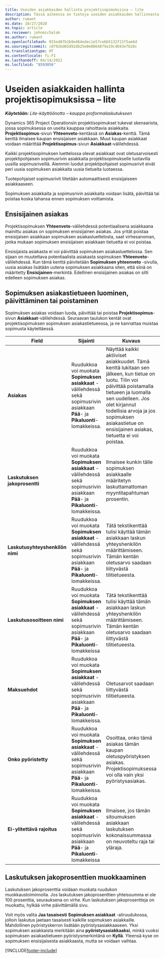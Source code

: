```yaml
---
title: Useiden asiakkaiden hallinta projektisopimuksissa – lite
description: Tässä aiheessa on tietoja useiden asiakkaiden hallinnasta projektisopimuksissa.
author: rumant
ms.date: 10/27/2020
ms.topic: article
ms.reviewer: johnmichalak
ms.author: rumant
ms.openlocfilehash: 015e407b1b9e464edec1e57ce6b5132f21f5ae6d
ms.sourcegitcommit: c0792bd65d92db25e0e8864879a19c4b93efb10c
ms.translationtype: HT
ms.contentlocale: fi-FI
ms.lasthandoff: 04/14/2022
ms.locfileid: "8593056"
---
```

# <a name="manage-multiple-customers-on-project-contracts---lite"></a>Useiden asiakkaiden hallinta projektisopimuksissa – lite

_**Käytetään:** Lite-käyttöönotto – kauppa proformalaskutukseen_

Dynamics 365 Project Operationsin projektisopimukset tukevat skenaariota, jossa sopimuksessa on useita kauppaa rahoittavia asiakkaita. **Projektisopimus**-sivun **Yhteenveto**-kentässä on **Asiakas**-kenttä. Tämä kenttä ilmaisee kaupan ensisijaisen asiakkaan. Muut kaupan asiakkaat voidaan määrittää **Projektisopimus**-sivun **Asiakkaat**-välilehdessä.

Kaikki projektisopimuksen luettelossa olevat asiakkaat ovat oletusarvoisesti projektipohjaisen sopimusrivin asiakkaita projektisopimukselle luotavilla uusilla sopimusriveillä. Aiemmin luodut projektipohjaiset sopimusrivit eivät peri uusia sopimuksen asiakkaita uusia tietueita luotaessa.

Tuotepohjaiset sopimusrivit liitetään automaattisesti ensisijaiseen asiakkaaseen.

Sopimuksen asiakkaita ja sopimusrivin asiakkaita voidaan lisätä, päivittää tai poistaa koska tahansa ennen sopimuksen voittamista.

## <a name="primary-customer"></a>Ensisijainen asiakas

Projektisopimuksen **Yhteenveto**-välilehdessä potentiaalisena asiakkaana mainittu asiakas on sopimuksen ensisijainen asiakas. Jos yrität poistaa ensisijaisen asiakkaan sopimuksen asiakasluettelosta, saat virhesanoman, jonka mukaan sopimuksen ensisijaisen asiakkaan tietuetta ei voi poistaa.

Ensisijaista asiakasta ei voi päivittää sopimuksen asiakasluettelossa. Sen sijaan on muutettava potentiaalista asiakasta sopimuksen **Yhteenveto**-välilehdessä. Kun tämä kenttä päivitetään **Sopimuksen yhteenveto** -sivulla, uusia asiakas lisätään uutena sopimuksen asiakkaana siten, että siinä on määritetty **Ensisijainen**-merkintä. Edellinen ensisijainen asiakas on silti edelleen sopimuksen asiakas.

## <a name="create-update-or-delete-a-contract-customer-record"></a>Sopimuksen asiakastietueen luominen, päivittäminen tai poistaminen

Sopimuksen asiakas voidaan luoda, päivittää tai poistaa **Projektisopimus**-sivun **Asiakkaat**-välilehdessä. Seuraavan taulukon kentät ovat projektisopimuksen sopimuksen asiakastietueessa, ja ne kannattaa muistaa sopimusta käytettäessä.

| Field | Sijainti | Kuvaus | Loppupään vaikutus |
| --- | --- | --- | --- |
| **Asiakas** | Ruudukkoa voi muokata **Sopimuksen asiakkaat** -välilehdessä sekä sopimusrivin asiakkaan **Pää**- ja **Pikaluonti**-lomakkeissa. | Näyttää kaikki aktiiviset asiakkuudet. Tämä kenttä lukitaan sen jälkeen, kun tietue on luotu. Tilin voi päivittää poistamalla tietueen ja luomalla sen uudelleen. Jos olet kirjannut todellisia arvoja ja jos sopimuksen asiakastietue on ensisijainen asiakas, tietuetta ei voi poistaa. | Sopimuksen asiakkaat kopioidaan sopimusrivin asiakkaina sopimusriviä luotaessa. |
| **Laskutuksen jakoprosentti** | Ruudukkoa voi muokata **Sopimuksen asiakkaat** -välilehdessä sekä sopimusrivin asiakkaan **Pää**- ja **Pikaluonti**-lomakkeissa. | Ilmaisee kunkin tälle sopimuksen asiakkaalle määritetyn laskuttamattoman myyntitapahtuman prosentin. | Kopioidaan uusille sopimusriveille ja uusien sopimusrivien projektinsopimusrivin asiakkaille. |
| **Laskutusyhteyshenkilön nimi** | Ruudukkoa voi muokata **Sopimuksen asiakkaat** -välilehdessä sekä sopimusrivin asiakkaan **Pää**- ja **Pikaluonti**-lomakkeissa. | Tätä tekstikenttää tulisi käyttää tämän asiakkaan laskun yhteyshenkilön määrittämiseen. Tämän kentän oletusarvo saadaan liittyvästä tilitietueesta. | Kopioidaan tälle asiakkaalle luodun laskun **Laskutusyhteyshenkilön nimi** -kenttään. |
| **Laskutusosoitteen nimi** | Ruudukkoa voi muokata **Sopimuksen asiakkaat** -välilehdessä sekä sopimusrivin asiakkaan **Pää**- ja **Pikaluonti**-lomakkeissa | Tätä tekstikenttää tulisi käyttää tämän asiakkaan laskun yhteyshenkilön määrittämiseen. Tämän kentän oletusarvo saadaan liittyvästä tilitietueesta. | Kopioidaan tälle asiakkaalle luodun laskun **Laskutusyhteyshenkilön nimi** -kenttään. |
| **Maksuehdot** | Ruudukkoa voi muokata **Sopimuksen asiakkaat** -välilehdessä sekä sopimusrivin asiakkaan **Pää**- ja **Pikaluonti**-lomakkeissa. | Oletusarvot saadaan liittyvästä tilitietueesta. | Kopioidaan tälle asiakkaalle luodun laskun **Laskutusyhteyshenkilön nimi** -kenttään. |
| **Onko pyöristetty** | Ruudukkoa voi muokata **Sopimuksen asiakkaat** -välilehdessä sekä sopimusrivin asiakkaan **Pää**- ja **Pikaluonti**-lomakkeissa. | Osoittaa, onko tämä asiakas tämän kaupan oletuspyöristyksen asiakas. Projektisopimuksessa voi olla vain yksi pyöristysasiakas. | Kun kustannusten ja laskuttamattoman myynnin määrän jako johtaa pyöristyseroon, kyseistä eroa käytetään tähän asiakkaaseen yhdistävässä todellisessa arvossa. |
| **Ei-ylitettävä rajoitus** | Ruudukkoa voi muokata **Sopimuksen asiakkaat** -välilehdessä sekä sopimusrivin asiakkaan **Pää**- ja **Pikaluonti**-lomakkeissa | Ilmaisee, jos tämän sitoumuksen asiakkaan laskutuksen kokonaissummassa on neuvoteltu raja tai yläraja. | Sopimuksen asiakastasolla määritetty **Ei-ylitettävä rajoitus** arvioidaan tähän sopimuksen asiakkaaseen viittaavassa **Laskuttamattoman myynnin todelliset arvot** -kohdassa. |

## <a name="edit-billing-split-percentages"></a>Laskutuksen jakoprosenttien muokkaaminen

Laskutuksen jakoprosenttia voidaan muokata ruudukon muokkaustoiminnolla. Jos laskutuksen jakoprosenttien yhteissumma ei ole 100 prosenttia, seurauksena on virhe. Kun laskutuksen jakoprosentteja on muokattu, hylkää virhe päivittämällä sivu.

Voit myös valita **Jaa tasaisesti** **Sopimuksen asiakkaat** -aliruudukossa, jolloin laskutus jaetaan tasaisesti kaikille sopimuksen asiakkaille. Mahdollinen pyöristyskerron lisätään pyöristysasiakkaaseen. Yksi sopimuksen asiakkaista merkitään aina **pyöristysasiakkaaksi**, minkä vuoksi sopimuksen asiakastietueen pyöristysmerkintänä on **Kyllä**. Yleensä kyse on sopimuksen ensisijaisesta asiakkaasta, mutta se voidaan vaihtaa.


[!INCLUDE[footer-include](../../includes/footer-banner.md)]